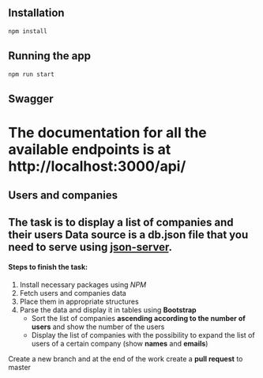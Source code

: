 ## Installation

```bash
npm install
```

## Running the app

```bash
npm run start
```

## Swagger
The documentation for all the available endpoints is at http://localhost:3000/api/
=======
## Users and companies


The task is to display a list of companies and their users
Data source is a db.json file that you need to serve using [json-server](https://www.npmjs.com/package/json-server).
---

#### Steps to finish the task:
1. Install necessary packages using *NPM*
2. Fetch users and companies data
3. Place them in appropriate structures
4. Parse the data and display it in tables using **Bootstrap**
    - Sort the list of companies **ascending according to the number of users** and show the number of the users
    - Display the list of companies with the possibility to expand the list of users of a certain company (show **names** and **emails**)

Create a new branch and at the end of the work create a **pull request** to master

